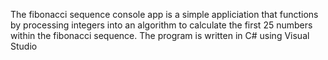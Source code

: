 The fibonacci sequence console app is a simple appliciation that functions by processing integers into an algorithm to calculate the first 25 numbers within the fibonacci sequence. The program is written in C# using Visual Studio
